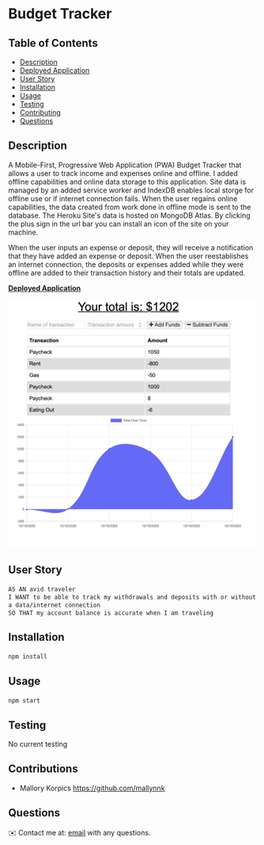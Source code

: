 # Budget Tracker

## Table of Contents
- [Description](#description)
- [Deployed Application](#deployed-aplication)
- [User Story](#user-story)
- [Installation](#installation)
- [Usage](#usage)
- [Testing](#testing)
- [Contributing](#contributing)
- [Questions](#questions)

## Description
A Mobile-First, Progressive Web Application (PWA) Budget Tracker that allows a user to track income and expenses online and offline. I added offline capabilities and online data storage to this application. Site data is managed by an added service worker and IndexDB enables local storge for offline use or if internet connection fails. When the user regains online capabilities, the data created from work done in offline mode is sent to the database. The Heroku Site's data is hosted on MongoDB Atlas. By clicking the plus sign in the url bar you can install an icon of the site on your machine.

When the user inputs an expense or deposit, they will receive a notification that they have added an expense or deposit. When the user reestablishes an internet connection, the deposits or expenses added while they were offline are added to their transaction history and their totals are updated. 


**[Deployed Application](https://polar-inlet-39292.herokuapp.com)**

![Screenshot](public/icons/main.png)


## User Story

```
AS AN avid traveler
I WANT to be able to track my withdrawals and deposits with or without a data/internet connection
SO THAT my account balance is accurate when I am traveling 
```
## Installation
`npm install`
  
## Usage
`npm start`

## Testing
No current testing

## Contributions
* Mallory Korpics https://github.com/mallynnk

## Questions
✉️ Contact me at: [email](mailto:mallory.korpics0@gmail.com) with any questions. 